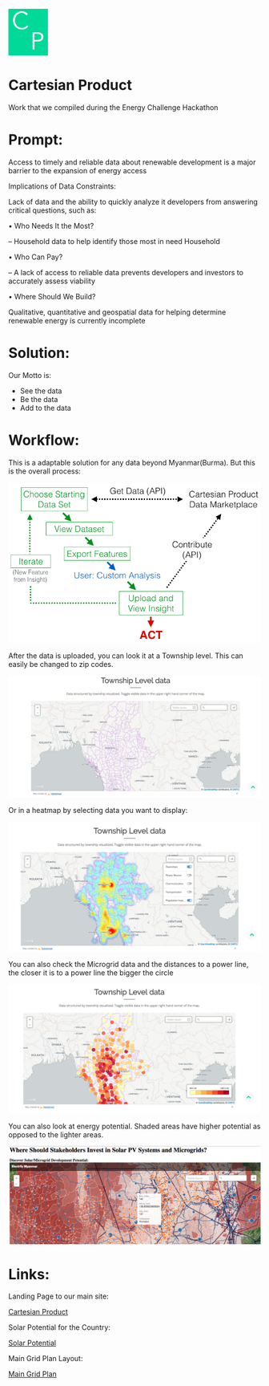 
![Screenshot](imgs/CP.png)
 # Cartesian Product 

Work that we compiled during the Energy Challenge Hackathon

# Prompt: 

Access to timely and reliable data about renewable development is a major barrier to the expansion of energy access

Implications of Data Constraints:

Lack of data and the ability to quickly analyze it developers from answering critical questions, such as:

• Who Needs It the Most?

– Household data to help identify those most in need Household 

• Who Can Pay? 

 – A lack of access to reliable data prevents developers and investors to accurately assess viability

• Where Should We Build? 

Qualitative, quantitative and geospatial data for helping determine renewable energy is currently incomplete

# Solution:

Our Motto is:

- See the data
- Be the data 
- Add to the data

# Workflow:

This is a adaptable solution for any data beyond Myanmar(Burma).  But this is the overall process:

![Screenshot](imgs/workflow.png)

After the data is uploaded, you can look it at a Township level.  This can easily be changed to zip codes.

![Screenshot](imgs/township.png)

Or in a heatmap by selecting data you want to display:

![Screenshot](imgs/Heat_Map.png)

You can also check the Microgrid data and the distances to a power line, the closer it is to a power line the bigger the circle

![Screenshot](imgs/microgrid.png)

You can also look at energy potential.  Shaded areas have higher potential as opposed to the lighter areas.

![Screenshot](imgs/energy_potential.png)

# Links:

Landing Page to our main site:

[Cartesian Product](http://cameronwkruse.com/cartesianproduct/)


Solar Potential for the Country:

[Solar Potential](http://cameronwkruse.com/cartesianproduct/solarpotential)

Main Grid Plan Layout:

[Main Grid Plan](http://cameronwkruse.com/cartesianproduct/maingridplan)

